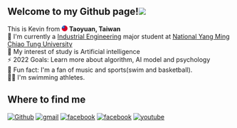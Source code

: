 ## Welcome to my Github page!<img src="https://raw.githubusercontent.com/verma-anushka/verma-anushka/master/gifs/wave.gif" width="30px"> 

<p>
This is Kevin from <img src="materials/taiwan.png" width="13"/> <b>Taoyuan, Taiwan</b> </br> 
📖 I'm currently a <a href="https://iem.nycu.edu.tw">Industrial Engineering</a> major student at <a href="https://www.nycu.edu.tw">National Yang Ming Chiao Tung University</a></br> 
🤣 My interest of study is Artificial intelligence</br> 
⚡️ 2022 Goals: Learn more about algorithm, AI model and psychology</br> 
🔭 Fun fact: I'm a fan of music and sports(swim and basketball).</br> 
🏊‍♀️ I'm swimming athletes.</br> 
</p>

## Where to find me

<a href="https://github.com/hankshyu" target="_blank"><img alt="Github" src="https://img.shields.io/badge/github-%23121011.svg?style=for-the-badge&logo=github&logoColor=white"/></a>
<a href=mailto:a0972789389@gmail.com><img alt="gmail" src="https://img.shields.io/badge/Gmail-D14836?style=for-the-badge&logo=gmail&logoColor=white" /></a>
<a href="https://www.facebook.com/profile.php?id=100003052835494" target="_blank"><img alt="facebook" src="https://img.shields.io/badge/Facebook-%231877F2.svg?style=for-the-badge&logo=Facebook&logoColor=white"/></a>
<a href="https://www.instagram.com/yusheng_0829/" target="_blank"><img alt="facebook" src="https://img.shields.io/badge/Instagram-%23E4405F.svg?style=for-the-badge&logo=Instagram&logoColor=white"/></a> 
<a href="https://www.youtube.com/channel/UC42P8Z3gHVxJzJSgr4HO5Fw"><img alt="youtube" src="https://img.shields.io/badge/YouTube-%23FF0000.svg?style=for-the-badge&logo=YouTube&logoColor=white" /></a>


